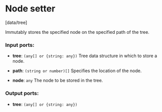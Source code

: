 # Node setter

[data/tree]

Immutably stores the specified node on the specified path of the tree.

### Input ports:

* __tree__: `(any[] or {string: any})`
    Tree data structure in which to store a node.



* __path__: `(string or number)[]`
    Specifies the location of the node.



* __node__: `any`
    The node to be stored in the tree.



### Output ports:

* __tree__: `(any[] or {string: any})`


